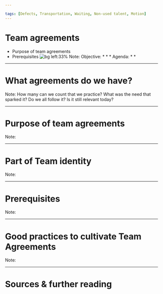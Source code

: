 ```yaml
---

tags: [Defects, Transportation, Waiting, Non-used talent, Motion]
---
```

# Team agreements
+ Purpose of team agreements
+ Prerequisites
![bg left:33%][horizon]
Note:
Objective:
    * 
    * 
    * 
Agenda:
    * 
    * 


---
# What agreements do we have?
Note: 
How many can we count that we practice?
What was the need that sparked it?
Do we all follow it?
Is it still relevant today?


---
# Purpose of team agreements
Note:

---
# Part of Team identity
Note:

---
# Prerequisites
Note:

---
# Good practices to cultivate Team Agreements
Note:




---
# Sources & further reading

[horizon]: ../imgs/dominik-lange-ZUvF7qEIcVI-unsplash.jpg "Photo by Dominik Lange on Unsplash https://unsplash.com/photos/ZUvF7qEIcVI"
